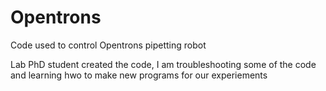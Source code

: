 # Opentrons
Code used to control Opentrons pipetting robot

Lab PhD student created the code, I am troubleshooting some of the code and learning hwo to make new programs for our experiements

